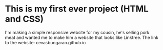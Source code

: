 # This is my first ever project (HTML and CSS)

I'm making a simple responsive website for my cousin, he's selling pork meat and wanted me to make him a website that looks like Linktree.
The link to the website: cevasbungaran.github.io
